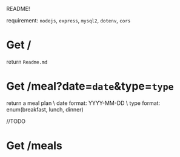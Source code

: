 README!

requirement:
`nodejs`, `express`, `mysql2`, `dotenv`, `cors`

# Get /
return `Readme.md`

# Get /meal?date=`date`&type=`type`
return a meal plan \\
date format: YYYY-MM-DD \\
type format: enum(breakfast, lunch, dinner)

//TODO

# Get /meals
